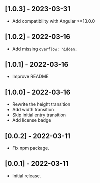 ## [1.0.3] - 2023-03-31

- Add compatibility with Angular >=13.0.0

## [1.0.2] - 2022-03-16

- Add missing `overflow: hidden;`

## [1.0.1] - 2022-03-16

- Improve README

## [1.0.0] - 2022-03-16

- Rewrite the height transition
- Add width transition
- Skip initial entry transition
- Add license badge

## [0.0.2] - 2022-03-11

- Fix npm package.

## [0.0.1] - 2022-03-11

- Initial release.
